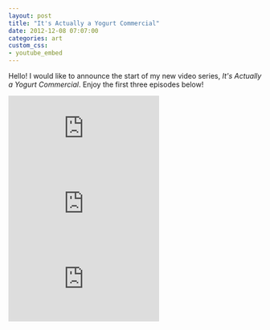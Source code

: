 ```yaml
---
layout: post
title: "It's Actually a Yogurt Commercial"
date: 2012-12-08 07:07:00
categories: art
custom_css:
- youtube_embed
---
```

Hello!  I would like to announce the start of my new video series, *It's Actually a Yogurt Commercial*. Enjoy the first three episodes below!

<div class="video-container">
<iframe class="video" src="https://www.youtube.com/embed/2rDR2eEmS2c" frameborder="0" allowfullscreen></iframe>
</div>

<div class="video-container">
<iframe class="video" src="https://www.youtube.com/embed/3-URE1R-eeY" frameborder="0" allowfullscreen></iframe>
</div>

<div class="video-container">
<iframe class="video" src="https://www.youtube.com/embed/fCylm9jWKts" frameborder="0" allowfullscreen></iframe>
</div>
